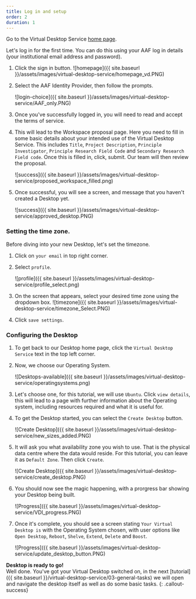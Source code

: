 ```yaml
---
title: Log in and setup
order: 2
duration: 1
---
```

Go to the Virtual Desktop Service [home page](https://desktop.rc.nectar.org.au/).

Let's log in for the first time. You can do this using your AAF log in details (your institutional email address and password).

1. Click the sign in button.
    ![homepage]({{ site.baseurl }}/assets/images/virtual-desktop-service/homepage_vd.PNG)

1. Select the AAF Identity Provider, then follow the prompts.

    ![login-choice]({{ site.baseurl }}/assets/images/virtual-desktop-service/AAF_only.PNG)

1. Once you've successfully logged in, you will need to read and accept the terms of service.

1. This will lead to the Workspace proposal page. Here you need to fill in some basic details about your intended use of the Virtual Desktop Service. This includes `Title`, `Project Description`, `Principle Investigator`, `Principle Research Field Code` and `Secondary Research Field code`. Once this is filled in, click, submit. Our team will then review the proposal.

    ![success]({{ site.baseurl }}/assets/images/virtual-desktop-service/proposed_workspace_filled.png)

1. Once successful, you will see a screen, and message that you haven't created a Desktop yet.

    ![success]({{ site.baseurl }}/assets/images/virtual-desktop-service/approved_desktop.PNG)

### Setting the time zone.

Before diving into your new Desktop, let's set the timezone.

1. Click on `your email` in top right corner.

1. Select `profile`.

    ![profile]({{ site.baseurl }}/assets/images/virtual-desktop-service/profile_select.png)

1. On the screen that appears, select your desired time zone using the dropdown box.
    ![timezone]({{ site.baseurl }}/assets/images/virtual-desktop-service/timezone_Select.PNG)
1. Click `save settings`.

### Configuring the Desktop

1. To get back to our Desktop home page, click the `Virtual Desktop Service` text in the top left corner.

1. Now, we choose our Operating System.

    ![Desktops-available]({{ site.baseurl }}/assets/images/virtual-desktop-service/operatingsystems.png)

1. Let's choose one, for this tutorial, we will use `Ubuntu`. Click `view details`, this will lead to a page with further information about the Operating system, including resources required and what it is useful for.

1. To get the Desktop started, you can select the `Create Desktop` button.

    ![Create Desktop]({{ site.baseurl }}/assets/images/virtual-desktop-service/new_sizes_added.PNG)

1. It will ask you what availability zone you wish to use. That is the physical data centre where the data would reside. For this tutorial, you can leave it as `Default Zone`. Then click `Create`.

    ![Create Desktop]({{ site.baseurl }}/assets/images/virtual-desktop-service/create_desktop.PNG)

1. You should now see the magic happening, with a prorgress bar showing your Desktop being built.

    ![Progress]({{ site.baseurl }}/assets/images/virtual-desktop-service/VDI_progress.PNG)

1. Once it's complete, you should see a screen stating `Your Virtual Desktop is` with the Operating System chosen, with user options like `Open Desktop`, `Reboot`, `Shelve`, `Extend`, `Delete` and `Boost`.

    ![Progress]({{ site.baseurl }}/assets/images/virtual-desktop-service/update_desktop_button.PNG)

**Desktop is ready to go!**  
Well done. You've got your Virtual Desktop switched on, in the next [tutorial]({{ site.baseurl }}/virtual-desktop-service/03-general-tasks) we will open and navigate the desktop itself as well as do some basic tasks.
{: .callout-success}